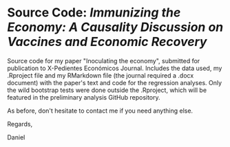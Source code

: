 # Source Code: *Immunizing the Economy: A Causality Discussion on Vaccines and Economic Recovery*

Source code for my paper "Inoculating the economy", submitted for publication to X-Pedientes Económicos Journal. Includes the data used, my .Rproject file and my RMarkdown file (the journal required a .docx document) with the paper's text and code for the regression analyses. Only the wild bootstrap tests were done outside the .Rproject, which will be featured in the preliminary analysis GitHub repository. 

As before, don't hesitate to contact me if you need anything else. 

Regards,

Daniel
